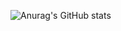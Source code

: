 ![Anurag's GitHub stats](https://github-readme-stats.vercel.app/api?username=gemechis-tech&show_icons=true&theme=radical)
